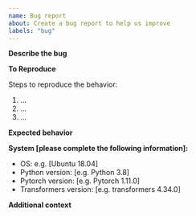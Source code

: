 ```yaml
---
name: Bug report
about: Create a bug report to help us improve
labels: "bug"
---
```


**Describe the bug**

<!-- A clear and concise description of what the bug is. -->

**To Reproduce**

Steps to reproduce the behavior:

1. ...
2. ...
3. ...

**Expected behavior**

<!-- A clear and concise description of what you expected to happen. -->

**System [please complete the following information]:**

-   OS: e.g. [Ubuntu 18.04]
-   Python version: [e.g. Python 3.8]
-   Pytorch version: [e.g. Pytorch 1.11.0]
-   Transformers version: [e.g. transformers 4.34.0]

**Additional context**

<!-- Add any other context about the problem here. -->

